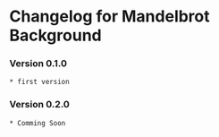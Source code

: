 # Changelog for Mandelbrot Background 

### Version 0.1.0
    * first version
### Version 0.2.0
    * Comming Soon